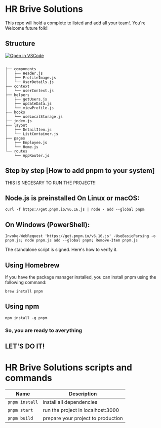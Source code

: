 # HR Brive Solutions

This repo will hold a complete to listed and add all your team!.
You're Welcome future folk! 

## Structure



[![Open in VSCode](https://img.shields.io/badge/Open%20in-VSCode%20Web-blue?style=for-the-badge)](https://github.com/taberoajorge/hr-brive-solutions)


```

├── components
│   ├── Header.js
│   ├── ProfileImage.js
│   └── UserDetails.js
├── context
│   └── userContext.js
├── helpers
│   ├── getUsers.js
│   ├── updateData.js
│   └── viewProfile.js
├── hooks
│   └── useLocalStorage.js
├── index.js
├── layout
│   ├── DetailItem.js
│   └── ListContainer.js
├── pages
│   ├── Employee.js
│   └── Home.js
└── routes
    └── AppRouter.js

```


## Step by step [How to add pnpm to your system]

THIS IS NECESARY TO RUN THE PROJECT!!

 ## Node.js is preinstalled On Linux or macOS:

`curl -f https://get.pnpm.io/v6.16.js | node - add --global pnpm`

## On Windows (PowerShell):

`Invoke-WebRequest 'https://get.pnpm.io/v6.16.js' -UseBasicParsing -o pnpm.js; node pnpm.js add --global pnpm; Remove-Item pnpm.js`

The standalone script is signed. Here's how to verify it.

## Using Homebrew
If you have the package manager installed, you can install pnpm using the following command:

`brew install pnpm`

## Using npm
`npm install -g pnpm`

### So, you are ready to averything
## LET'S DO IT!

# HR Brive Solutions scripts and commands


| Name                         | Description                                                                                                                          |
| ---------------------------- | ------------------------------------------------------------------------------------------------------------------------------------ |
| `pnpm install`           | install all dependencies                                                                            |
| `pnpm start ` | run the project in localhost:3000                                                       |
| `pnpm build`    |    prepare your project to production                                                                              |


